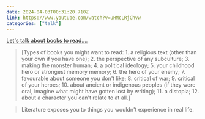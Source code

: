 ```yaml
---
date: 2024-04-03T00:31:20.710Z
link: https://www.youtube.com/watch?v=uHMcLRjChvw
categories: ["talk"]
---
```

[Let's talk about books to read....](https://www.youtube.com/watch?v=uHMcLRjChvw)

> [Types of books you might want to read: 1. a religious text (other than your own if you have one); 2. the perspective of any subculture; 3. making the monster human; 4. a political ideology; 5. your childhood hero or strongest memory memory; 6. the hero of your enemy; 7. favourable about someone you don't like; 8. critical of war; 9. critical of your heroes; 10. about ancient or indigenous peoples (if they were oral, imagine what might have gotten lost by writing); 11. a distopia; 12. about a character you can't relate to at all.]

> Literature exposes you to things you wouldn't experience in real life.
